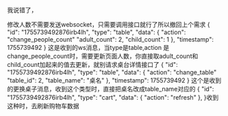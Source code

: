 我说错了，

修改人数不需要发送websocket，只需要调用接口就行了所以撤回上个需求
{
    "id": "1755739492876irb4lh",
    "type": "table",
    "data": {
        "action": "change_people_count"
        "adult_count": 2,
        "child_count": 1
    },
    "timestamp": 1755739492
}
这是收到的ws消息，当type是table,action 是change_people_count时，需要更新页面人数，你直接取adult_count和child_count加起来的值去更新，就别请求桌台详情接口了
{
    "id": "1755739492876irb4lh",
    "type": "table",
    "data": {
        "action": "change_table"
        "table_id": 2,
        "table_name": "桌名"
    },
    "timestamp": 1755739492
}
这个是收到的更换桌子消息，收到这个类型时，直接把桌名改成table_name对应的
{
    "id": "1755739492876irb4lh",
    "type": "cart",
    "data": {
        "action": "refresh"
    },
}收到这种时，去刷新购物车数据